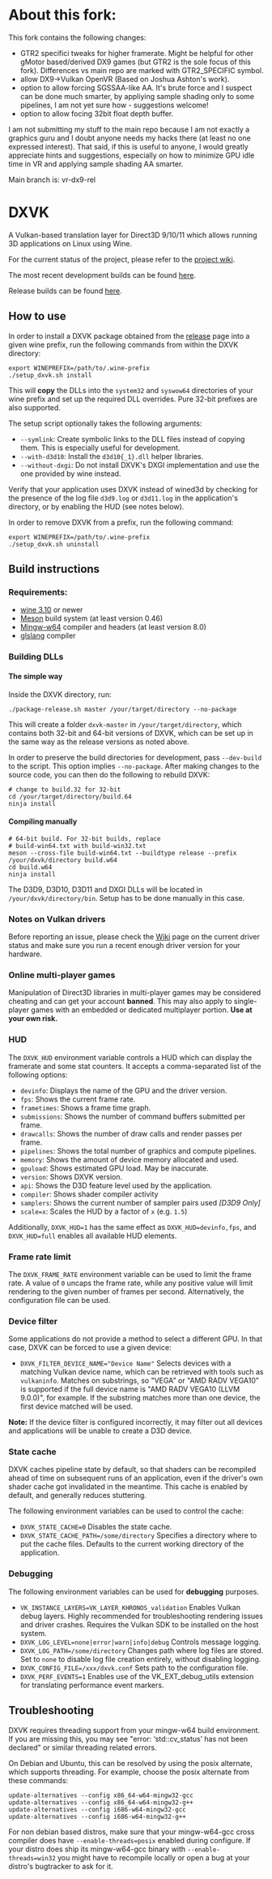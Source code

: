 # About this fork:

This fork contains the following changes:
* GTR2 specifici tweaks for higher framerate.  Might be helpful for other gMotor based/derived DX9 games (but GTR2 is the sole focus of this fork).  Differences vs main repo are marked with GTR2_SPECIFIC symbol.
* allow DX9->Vulkan OpenVR (Based on Joshua Ashton's work).
* option to allow forcing SGSSAA-like AA.  It's brute force and I suspect can be done much smarter, by appliying sample shading only to some pipelines, I am not yet sure how - suggestions welcome!
* option to allow focing 32bit float depth buffer.

I am not submitting my stuff to the main repo because I am not exactly a graphics guru and I doubt anyone needs my hacks there (at least no one expressed interest).  That said, if this is useful to anyone, I would greatly appreciate hints and suggestions, especially on how to minimize GPU idle time in VR and applying sample shading AA smarter.

Main branch is: vr-dx9-rel

# DXVK

A Vulkan-based translation layer for Direct3D 9/10/11 which allows running 3D applications on Linux using Wine.

For the current status of the project, please refer to the [project wiki](https://github.com/doitsujin/dxvk/wiki).

The most recent development builds can be found [here](https://github.com/doitsujin/dxvk/actions/workflows/artifacts.yml?query=branch%3Amaster).

Release builds can be found [here](https://github.com/doitsujin/dxvk/releases).

## How to use
In order to install a DXVK package obtained from the [release](https://github.com/doitsujin/dxvk/releases) page into a given wine prefix, run the following commands from within the DXVK directory:

```
export WINEPREFIX=/path/to/.wine-prefix
./setup_dxvk.sh install
```

This will **copy** the DLLs into the `system32` and `syswow64` directories of your wine prefix and set up the required DLL overrides. Pure 32-bit prefixes are also supported.

The setup script optionally takes the following arguments:
- `--symlink`: Create symbolic links to the DLL files instead of copying them. This is especially useful for development.
- `--with-d3d10`: Install the `d3d10{_1}.dll` helper libraries.
- `--without-dxgi`: Do not install DXVK's DXGI implementation and use the one provided by wine instead.

Verify that your application uses DXVK instead of wined3d by checking for the presence of the log file `d3d9.log` or `d3d11.log` in the application's directory, or by enabling the HUD (see notes below).

In order to remove DXVK from a prefix, run the following command:
```
export WINEPREFIX=/path/to/.wine-prefix
./setup_dxvk.sh uninstall
```

## Build instructions

### Requirements:
- [wine 3.10](https://www.winehq.org/) or newer
- [Meson](https://mesonbuild.com/) build system (at least version 0.46)
- [Mingw-w64](https://www.mingw-w64.org) compiler and headers (at least version 8.0)
- [glslang](https://github.com/KhronosGroup/glslang) compiler

### Building DLLs

#### The simple way
Inside the DXVK directory, run:
```
./package-release.sh master /your/target/directory --no-package
```

This will create a folder `dxvk-master` in `/your/target/directory`, which contains both 32-bit and 64-bit versions of DXVK, which can be set up in the same way as the release versions as noted above.

In order to preserve the build directories for development, pass `--dev-build` to the script. This option implies `--no-package`. After making changes to the source code, you can then do the following to rebuild DXVK:
```
# change to build.32 for 32-bit
cd /your/target/directory/build.64
ninja install
```

#### Compiling manually
```
# 64-bit build. For 32-bit builds, replace
# build-win64.txt with build-win32.txt
meson --cross-file build-win64.txt --buildtype release --prefix /your/dxvk/directory build.w64
cd build.w64
ninja install
```

The D3D9, D3D10, D3D11 and DXGI DLLs will be located in `/your/dxvk/directory/bin`. Setup has to be done manually in this case.

### Notes on Vulkan drivers
Before reporting an issue, please check the [Wiki](https://github.com/doitsujin/dxvk/wiki/Driver-support) page on the current driver status and make sure you run a recent enough driver version for your hardware.

### Online multi-player games
Manipulation of Direct3D libraries in multi-player games may be considered cheating and can get your account **banned**. This may also apply to single-player games with an embedded or dedicated multiplayer portion. **Use at your own risk.**

### HUD
The `DXVK_HUD` environment variable controls a HUD which can display the framerate and some stat counters. It accepts a comma-separated list of the following options:
- `devinfo`: Displays the name of the GPU and the driver version.
- `fps`: Shows the current frame rate.
- `frametimes`: Shows a frame time graph.
- `submissions`: Shows the number of command buffers submitted per frame.
- `drawcalls`: Shows the number of draw calls and render passes per frame.
- `pipelines`: Shows the total number of graphics and compute pipelines.
- `memory`: Shows the amount of device memory allocated and used.
- `gpuload`: Shows estimated GPU load. May be inaccurate.
- `version`: Shows DXVK version.
- `api`: Shows the D3D feature level used by the application.
- `compiler`: Shows shader compiler activity
- `samplers`: Shows the current number of sampler pairs used *[D3D9 Only]*
- `scale=x`: Scales the HUD by a factor of `x` (e.g. `1.5`)

Additionally, `DXVK_HUD=1` has the same effect as `DXVK_HUD=devinfo,fps`, and `DXVK_HUD=full` enables all available HUD elements.

### Frame rate limit
The `DXVK_FRAME_RATE` environment variable can be used to limit the frame rate. A value of `0` uncaps the frame rate, while any positive value will limit rendering to the given number of frames per second. Alternatively, the configuration file can be used.

### Device filter
Some applications do not provide a method to select a different GPU. In that case, DXVK can be forced to use a given device:
- `DXVK_FILTER_DEVICE_NAME="Device Name"` Selects devices with a matching Vulkan device name, which can be retrieved with tools such as `vulkaninfo`. Matches on substrings, so "VEGA" or "AMD RADV VEGA10" is supported if the full device name is "AMD RADV VEGA10 (LLVM 9.0.0)", for example. If the substring matches more than one device, the first device matched will be used.

**Note:** If the device filter is configured incorrectly, it may filter out all devices and applications will be unable to create a D3D device.

### State cache
DXVK caches pipeline state by default, so that shaders can be recompiled ahead of time on subsequent runs of an application, even if the driver's own shader cache got invalidated in the meantime. This cache is enabled by default, and generally reduces stuttering.

The following environment variables can be used to control the cache:
- `DXVK_STATE_CACHE=0` Disables the state cache.
- `DXVK_STATE_CACHE_PATH=/some/directory` Specifies a directory where to put the cache files. Defaults to the current working directory of the application.

### Debugging
The following environment variables can be used for **debugging** purposes.
- `VK_INSTANCE_LAYERS=VK_LAYER_KHRONOS_validation` Enables Vulkan debug layers. Highly recommended for troubleshooting rendering issues and driver crashes. Requires the Vulkan SDK to be installed on the host system.
- `DXVK_LOG_LEVEL=none|error|warn|info|debug` Controls message logging.
- `DXVK_LOG_PATH=/some/directory` Changes path where log files are stored. Set to `none` to disable log file creation entirely, without disabling logging.
- `DXVK_CONFIG_FILE=/xxx/dxvk.conf` Sets path to the configuration file.
- `DXVK_PERF_EVENTS=1` Enables use of the VK_EXT_debug_utils extension for translating performance event markers.

## Troubleshooting
DXVK requires threading support from your mingw-w64 build environment. If you
are missing this, you may see "error: ‘std::cv_status’ has not been declared"
or similar threading related errors.

On Debian and Ubuntu, this can be resolved by using the posix alternate, which
supports threading. For example, choose the posix alternate from these
commands:
```
update-alternatives --config x86_64-w64-mingw32-gcc
update-alternatives --config x86_64-w64-mingw32-g++
update-alternatives --config i686-w64-mingw32-gcc
update-alternatives --config i686-w64-mingw32-g++
```
For non debian based distros, make sure that your mingw-w64-gcc cross compiler 
does have `--enable-threads=posix` enabled during configure. If your distro does
ship its mingw-w64-gcc binary with `--enable-threads=win32` you might have to
recompile locally or open a bug at your distro's bugtracker to ask for it. 
